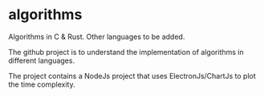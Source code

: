 # algorithms
Algorithms in C &amp; Rust. Other languages to be added.

The github project is to understand the implementation of algorithms in different languages.

The project contains a NodeJs project that uses ElectronJs/ChartJs to plot the time complexity.
